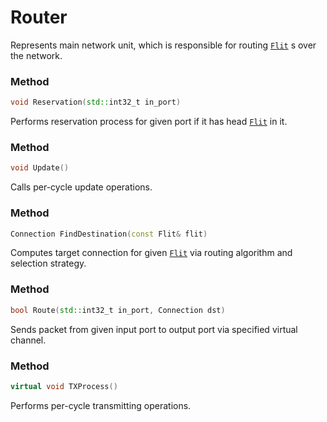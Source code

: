 # Router

Represents main network unit, which is responsible for routing 
[```Flit```](../data/flit.md) s over the network.

### Method
```c++
void Reservation(std::int32_t in_port)
```
Performs reservation process for given port if it has head 
[```Flit```](../data/flit.md)  in it.

### Method
```c++
void Update()
```
Calls per-cycle update operations.

### Method
```c++
Connection FindDestination(const Flit& flit)
```
Computes target connection for given 
[```Flit```](../data/flit.md) 
via routing algorithm and selection strategy.

### Method
```c++
bool Route(std::int32_t in_port, Connection dst)
```
Sends packet from given input port to output port via specified virtual channel.

### Method
```c++
virtual void TXProcess()
```
Performs per-cycle transmitting operations.

